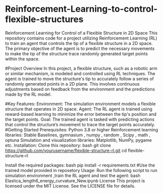 # Reinforcement-Learning-to-control-flexible-structures
Reinforcement Learning for Control of a Flexible Structure in 2D Space
This repository contains code for a project utilizing Reinforcement Learning (RL) to train an agent that controls the tip of a flexible structure in a 2D space. The primary objective of the agent is to predict the necessary movements to make the tip of the structure trace randomly generated target points within the space.

#Project Overview
In this project, a flexible structure, such as a robotic arm or similar mechanism, is modeled and controlled using RL techniques. The agent is trained to move the structure's tip to accurately follow a series of randomly generated points in a 2D plane. This involves continuous adjustments based on feedback from the environment and the predictions made by the RL model.

#Key Features:
Environment: The simulation environment models a flexible structure that operates in 2D space.
Agent: The RL agent is trained using reward-based learning to minimize the error between the tip's position and the target points.
Goal: The trained agent is tasked with predicting actions that control the structure’s movement to trace the target points accurately.
#Getting Started
Prerequisites:
Python 3.8 or higher
Reinforcement learning libraries: Stable Baselines, gymnasium , numpy , random , Scipy , math , optuna
Simulation and visualization libraries: Matplotlib, NumPy, pygame etc.
Installation:
Clone this repository: bash git clone https://github.com/yourusername/flexible-structure-rl.git cd flexible-structure-rl

Install the required packages: bash pip install -r requirements.txt
#Use the trained model provided in reposetory
Usage:
Run the following script to run simulation environment ,train the RL agent and test the agent: bash Elastica_length6_energy_curvature_New.ipynb
License
This project is licensed under the MIT License. See the LICENSE file for details.
